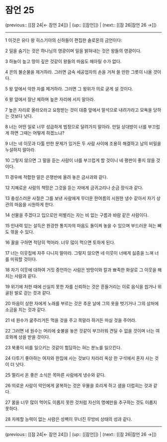 # 잠언 25

(previous:: [[잠 24|← 잠언 24]]) | (up:: [[잠언]]) | (next:: [[잠 26|잠언 26 →]])

***




1 
이것은 유다 왕 히스기야의 신하들이 편집한 솔로몬의 금언이다: 



2 
일을 숨기는 것은 하나님의 영광이며 일을 밝혀내는 것은 왕들의 영광이다. 



3 
하늘이 높고 땅이 깊은 것같이 왕들의 마음도 헤아릴 수가 없다. 



4 
은의 불순물을 제거하라. 그러면 금속 세공업자의 손을 거쳐 쓸 만한 그릇이 나올 것이다. 



5 
왕 앞에서 악한 자를 제거하라. 그러면 그 왕위가 의로 굳게 설 것이다. 



6 
왕 앞에서 잘난 체하며 높은 자리에 서지 말아라. 



7 
높은 자리로 올라오라고 요청받는 것이 대중 앞에서 말석으로 내려가라고 모욕을 당하는 것보다 낫다. 



8 
너는 어떤 일로 너무 성급하게 법정으로 달려가지 말아라. 만일 상대방이 너를 부끄럽게 하면 그때는 어떻게 하겠느냐? 



9 
너는 네 이웃과 다툴 만한 문제가 있거든 두 사람 사이에 조용히 해결하고 남의 비밀을 누설하지 말아라. 



10 
그렇지 않으면 그 말을 듣는 사람이 너를 부끄럽게 할 것이니 네 평판이 좋지 않을 것이다. 



11 
경우에 적합한 말은 은쟁반에 올려 놓은 금사과와 같다. 



12 
지혜로운 사람의 책망은 그것을 듣는 자에게 금귀고리나 순금 장식과 같다. 



13 
충성스러운 사절은 그를 보낸 사람에게 무더운 한여름의 시원한 냉수 같아서 자기 상관의 마음을 시원하게 한다. 



14 
선물을 주겠다고 입으로만 떠벌리는 자는 비 없는 구름과 바람 같은 사람이다. 



15 
인내력 있는 설득은 완강한 통치자의 마음도 돌이켜 놓을 수 있으며 부드러운 혀는 뼈도 꺾을 수 있다. 



16 
꿀을 구하면 적당히 먹어라. 너무 많이 먹으면 토하게 된다. 



17 
너는 이웃집에 자주 다니지 말아라. 그렇지 않으면 네 이웃이 너에게 싫증을 느껴 너를 미워할 것이다. 



18 
자기 이웃에 대하여 거짓 증언하는 사람은 방망이와 칼과 뾰족한 화살로 그 이웃을 해치는 사람과 같다. 



19 
위기에 처한 때에 신실치 못한 자를 신뢰하는 것은 흔들거리는 이로 음식을 씹거나 위골된 발로 걷는 것과 같다. 



20 
마음이 상한 자에게 노래를 부르는 것은 추운 날에 그의 옷을 벗기거나 그의 상처에 소금을 치는 것과 같다. 



21 
네 원수가 굶주리거든 먹을 것을 주고 목말라 하거든 마실 것을 주어라. 



22 
그러면 네 원수는 머리에 숯불을 놓은 것같이 부끄러워 견딜 수 없을 것이며 너는 여호와께 상을 받을 것이다. 



23 
북풍이 비를 일으키는 것같이 험담하는 혀는 분노를 일으킨다. 



24 
다투기 좋아하는 여자와 한집에 사는 것보다 차라리 옥상 한 구석에서 혼자 사는 것이 더 낫다. 



25 
멀리서 온 좋은 소식은 목마른 사람에게 냉수와 같다. 



26 
의로운 사람이 악인에게 굴복하는 것은 우물을 흐리게 하고 샘을 더럽히는 것과 같다. 



27 
꿀을 너무 많이 먹어도 이롭지 못한 것처럼 자신의 명예만을 추구하는 것도 이롭지 못하다. 



28 
자제할 능력이 없는 사람은 성벽이 무너진 무방비 상태의 성과 같다.

***

(previous:: [[잠 24|← 잠언 24]]) | (up:: [[잠언]]) | (next:: [[잠 26|잠언 26 →]])
